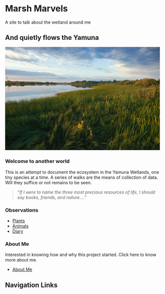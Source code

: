 # Marsh Marvels
  A site to talk about the wetland around me
## And quietly flows the Yamuna

![Yamuna](images/yamuna_front.jpg)

### Welcome to another world

This is an attempt to document the ecosystem in the Yamuna Wetlands, one tiny species at a time. A series of walks are the means of collection of data. Will they suffice or not remains to be seen.

>*“If I were to name the three most precious resources of life, I should say books, friends, and nature....”*

### Observations
  
* [Plants](plants/plants_index.md)
* [Animals](animals/animals_index.md)
* [Diary](observations.md)

### About Me

Interested in knowing how and why this project started. Click here to know more about me.

* [About Me](about.md)

## Navigation Links
